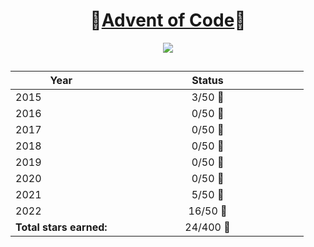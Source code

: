 ﻿


<center>
<h1> 🎄<a href="https://adventofcode.com/" alt="Offical Advent of Code Website">Advent of Code</a>🎄</h1>


<img src="https://bestanimations.com/media/christmas-tree/579868171pixel-christmas-tree-bows-blinking-lights-animation.gif">

## 

| **Year** | <div style="width:290px">**Status**</div> |
|----------| :-: |
| 2015     | 3/50 🔆|
| 2016     | 0/50 🔆|
| 2017     | 0/50 🔆|
| 2018     | 0/50 🔆|
| 2019     | 0/50 🔆|
| 2020     | 0/50 🔆|
| 2021     | 5/50 🔆|
| 2022     | 16/50 🔆|
| **Total stars earned:**     | 24/400 🔆|

</center>
